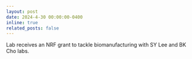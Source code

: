 ```yaml
---
layout: post
date: 2024-4-30 00:00:00-0400
inline: true
related_posts: false
---
```


Lab receives an NRF grant to tackle biomanufacturing with SY Lee and BK Cho labs.
